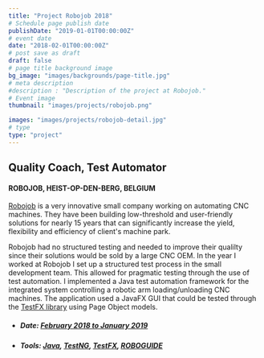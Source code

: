 ```yaml
---
title: "Project Robojob 2018"
# Schedule page publish date
publishDate: "2019-01-01T00:00:00Z"
# event date
date: "2018-02-01T00:00:00Z"
# post save as draft
draft: false
# page title background image
bg_image: "images/backgrounds/page-title.jpg"
# meta description
#description : "Description of the project at Robojob."
# Event image
thumbnail: "images/projects/robojob.png"

images: "images/projects/robojob-detail.jpg"
# type
type: "project"
---
```


## Quality Coach, Test Automator

#### ROBOJOB, HEIST-OP-DEN-BERG, BELGIUM

[Robojob](https://www.robojob.eu) is a very innovative small company working on automating CNC machines. They have been building low-threshold and user-friendly solutions for nearly 15 years that can significantly increase the yield, flexibility and efficiency of client's machine park.

Robojob had no structured testing and needed to improve their qualilty since their solutions would be sold by a large CNC OEM.  In the year I worked at Robojob I set up a structured test process in the small development team. This allowed for pragmatic testing through the use of test automation.  I implemented a Java test automation framework for the integrated system controlling a robotic arm loading/unloading CNC machines.  The application used a JavaFX GUI that could be tested through the [TestFX library](https://github.com/TestFX/TestFX) using Page Object models.

*   ##### Date: [February 2018 to January 2019](https://www.robojob.eu/)

*   ##### Tools: [Java](https://java.com/), [TestNG](http://testng.org/doc/), [TestFX](https://github.com/TestFX/TestFX), [ROBOGUIDE](https://www.fanucamerica.com/home/products-services/robots/robot-simulation-software-FANUC-ROBOGUIDE)
